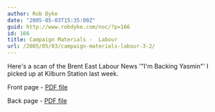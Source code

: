 ```yaml
---
author: Rob Dyke
date: "2005-05-03T15:35:00Z"
guid: http://www.robdyke.com/noc/?p=166
id: 166
title: Campaign Materials -  Labour
url: /2005/05/03/campaign-materials-labour-3-2/
---
```

Here's a scan of the Brent East Labour News '"I'm Backing Yasmin"' I picked up at Kilburn Station last week.

Front page - [PDF file](http://www.comwifinet.com/becampaign/backingyasmin1.pdf)
  
Back page - [PDF file](http://www.comwifinet.com/becampaign/backingyasmin2.pdf)